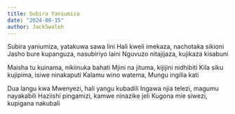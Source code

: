 ```yaml
---
title: Subira Yaniumiza
date: "2024-08-15"
author: JackSwaleh
---
```


Subira yaniumiza, yatakuwa sawa lini
Hali kweli imekaza, nachotaka sikioni
Jasho bure kupanguza, nasubiriyo laini
Nguvuzo nitajijaza, kujikaza kisabuni

Maisha tu kuinama, nikiinuka bahati
Mjini na jituma, kijijini nidhibiti
Kila siku kujipima, isiwe ninakaputi
Kalamu wino watema, Mungu ingilia kati

Dua langu kwa Mwenyezi, hali yangu kubadili
Ingawa njia telezi, magumu nayakabili
Haziishi pingamizi, kamwe ninazike jeli
Kugona mie siwezi, kupigana nakubali
